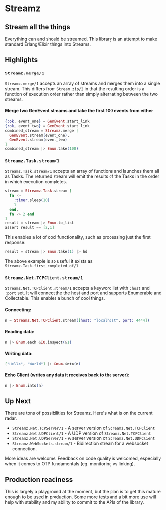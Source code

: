 Streamz
=======

## Stream all the things

Everything can and should be streamed. This library is an attempt to make standard Erlang/Elixir things into Streams.

## Highlights

### `Streamz.merge/1`
`Streamz.merge/1` accepts an array of streams and merges them into a single stream. This differs from `Stream.zip/2` in that the resulting order is a function of execution order rather than simply alternating between the two streams.

#### Merge two GenEvent streams and take the first 100 events from either

```elixir
{:ok, event_one} = GenEvent.start_link
{:ok, event_two} = GenEvent.start_link
combined_stream = Streamz.merge [
  GenEvent.stream(event_one),
  GenEvent.stream(event_two)
]
combined_stream |> Enum.take(100)
```

### `Streamz.Task.stream/1`
`Streamz.Task.stream/1` accepts an array of functions and launches them all as Tasks. The returned stream will emit the results of the Tasks in the order in which execution completes.

```elixir
stream = Streamz.Task.stream [
  fn ->
    :timer.sleep(10)
    1
  end, 
  fn -> 2 end
]
result = stream |> Enum.to_list
assert result == [2,1]
```

This enables a lot of cool functionality, such as processing just the first response:

```elixir
result = stream |> Enum.take(1) |> hd
```

The above example is so useful it exists as `Streamz.Task.first_completed_of/1`

### `Streamz.Net.TCPClient.stream/1`
`Streamz.Net.TCPClient.stream/1` accepts a keyword list with `:host` and `:port` set. It will connect the the host and port and supports Enumerable and Collectable. This enables a bunch of cool things.

#### Connecting:

```elixir
n = Streamz.Net.TCPClient.stream([host: "localhost", port: 4444])
```

#### Reading data:

```elixir
n |> Enum.each &IO.inspect(&1)
```

#### Writing data:

```elixir
["Hello", "World"] |> Enum.into(n)
```

#### Echo Client (writes any data it receives back to the server):

```elixir
n |> Enum.into(n)
```

## Up Next
There are tons of possibilities for Streamz. Here's what is on the current radar.

- `Streamz.Net.TCPServer/1` - A server version of `Streamz.Net.TCPClient`
- `Streamz.Net.UDPClient/1` - A UDP version of `Streamz.Net.TCPClient`
- `Streamz.Net.UDPServer/1` - A server version of `Streamz.Net.UDPClient`
- `Streamz.WebSockets.stream/1` - Bidirection stream for a websocket connection.

More ideas are welcome. Feedback on code quality is welcomed, especially when it comes to OTP fundamentals (eg. monitoring vs linking).

## Production readiness
This is largely a playground at the moment, but the plan is to get this mature enough to be used in production. Some more tests and a bit more use will help with stability and my ability to commit to the APIs of the library.
